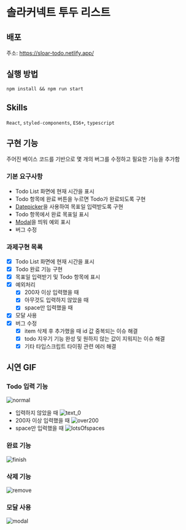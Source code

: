 # 솔라커넥트 투두 리스트

## 배포
주소: https://sloar-todo.netlify.app/

## 실행 방법

```
npm install && npm run start
```

## Skills
 `React`, `styled-components`, `ES6+`, `typescript`

## 구현 기능
주어진 베이스 코드를 기반으로 몇 개의 버그를 수정하고 필요한 기능을 추가함 

### 기본 요구사항
- Todo List 화면에 현재 시간을 표시
- Todo 항목에 완료 버튼을 누르면 Todo가 완료되도록 구현
- [Datepicker](https://ant.design/components/date-picker/)을 사용하여 목표일 입력받도록 구현
- Todo 항목에서 완료 목표일 표시
- [Modal](https://ant.design/components/modal/)을 띄워 예외 표시
- 버그 수정

### 과제구현 목록
- [x] Todo List 화면에 현재 시간을 표시
- [x] Todo 완료 기능 구현
- [x] 목표일 입력받기 및 Todo 항목에 표시
- [x] 예외처리
  - [x] 200자 이상 입력했을 때
  - [x] 아무것도 입력하지 않았을 때
  - [x] space만 입력했을 때
- [x] 모달 사용 
- [x] 버그 수정
  - [x] item 삭제 후 추가했을 때 id 값 중복되는 이슈 해결
  - [x] todo 지우기 기능 완성 및 원하지 않는 값이 지워지는 이슈 해결
  - [x] 기타 타입스크립트 타이핑 관련 에러 해결

## 시연 GIF

### Todo 입력 기능
![normal](https://user-images.githubusercontent.com/23569208/130186605-15da37ec-a291-4ead-8c70-8a29e3c15439.gif)
- 입력하지 않았을 때
  ![text_0](https://user-images.githubusercontent.com/23569208/130186097-68a9c9e4-695b-4082-bf30-1eb66f366d81.gif)
- 200자 이상 입력했을 때
  ![over200](https://user-images.githubusercontent.com/23569208/130186212-35a6a124-a088-4144-9dca-d2ee9b6a65dd.gif)
- space만 입력했을 때
  ![lotsOfspaces](https://user-images.githubusercontent.com/23569208/130186238-572cbd18-9faf-49d3-b426-be5a09e4d0fc.gif)
### 완료 기능
![finish](https://user-images.githubusercontent.com/23569208/130186286-730e0931-518f-4367-b17c-d927d6d86fe2.gif)
### 삭제 기능
![remove](https://user-images.githubusercontent.com/23569208/130186322-5ec01dd7-d27d-4377-8ee2-605211aa9ec7.gif)
### 모달 사용
![modal](https://user-images.githubusercontent.com/23569208/130186334-274e0d00-7c3f-4aec-8450-37645617c43b.gif)

